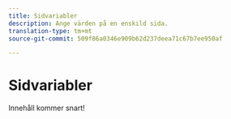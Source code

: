 ```yaml
---
title: Sidvariabler
description: Ange värden på en enskild sida.
translation-type: tm+mt
source-git-commit: 509f86a0346e909b62d237deea71c67b7ee950af

---
```



# Sidvariabler

Innehåll kommer snart!
